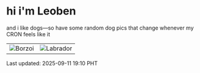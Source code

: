 # hi i'm Leoben

and i like dogs—so have some random dog pics that change whenever my CRON feels like it

|  |  |
|--------|----------|
| ![Borzoi](https://random-dog-vercel.vercel.app/api/random-borzoi?v=1757589049) | ![Labrador](https://random-dog-vercel.vercel.app/api/random-labrador?v=1757589049) |

Last updated: 2025-09-11 19:10 PHT
